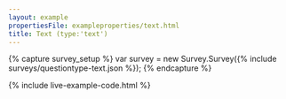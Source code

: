 ```yaml
---
layout: example
propertiesFile: exampleproperties/text.html
title: Text (type:'text')
---
```

{% capture survey_setup %}
var survey = new Survey.Survey({% include surveys/questiontype-text.json %});
{% endcapture %}

{% include live-example-code.html %}
